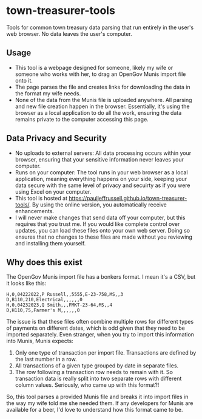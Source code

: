 # town-treasurer-tools
Tools for common town treasury data parsing that run entirely in the user's web browser. No data leaves the user's computer.

## Usage
- This tool is a webpage designed for someone, likely my wife or someone who works with her, to drag an OpenGov Munis import file onto it.
- The page parses the file and creates links for downloading the data in the format my wife needs.
- None of the data from the Munis file is uploaded anywhere. All parsing and new file creation happen in the browser. Essentially, it's using the browser as a local application to do all the work, ensuring the data remains private to the computer accessing this page.

## Data Privacy and Security 

- No uploads to external servers: All data processing occurs within your browser, ensuring that your sensitive information never leaves your computer.
- Runs on your computer: The tool runs in your web browser as a local application, meaning everything happens on your side, keeping your data secure with the same level of privacy and secuirty as if you were using Excel on your computer.
- This tool is hosted at https://pauljeffrussell.github.io/town-treasurer-tools/. By using the online version, you automatically receive enhancements.
- I will never make changes that send data off your computer, but this requires that you trust me. If you would like complete control over updates, you can load these files onto your own web server. Doing so ensures that no changes to these files are made without you reviewing and installing them yourself.

## Why does this exist
The OpenGov Munis import file has a bonkers format. I mean it's a CSV, but it looks like this:

```
H,0,04222022,P Russell,,5555,E-23-758,MS,,3
D,B110,210,Electrical,,,,,,0
H,0,04232023,Q Smith,,,FMKT-23-64,MS,,4
D,H110,75,Farmer's M,,,,,,0
```

The issue is that these files often combine multiple rows for different types of payments on different dates, which is odd given that they need to be imported separately. Even stranger, when you try to import this information into Munis, Munis expects:

1. Only one type of transaction per import file. Transactions are defined by the last number in a row.
2. All transactions of a given type grouped by date in separate files.
3. The row following a transaction row needs to remain with it. So transaction data is really split into two separate rows with different column values. Seriously, who came up with this format?!


So, this tool parses a provided Munis file and breaks it into import files in the way my wife told me she needed them. If any developers for Munis are available for a beer, I'd love to understand how this format came to be.
